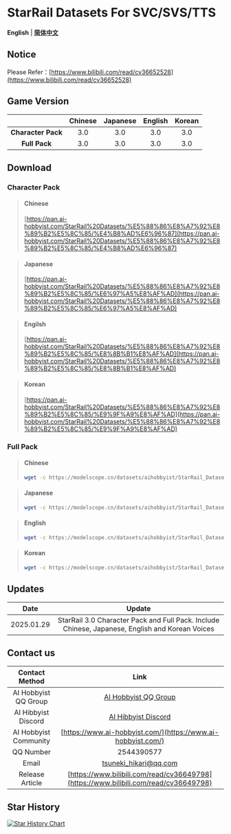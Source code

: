 
# StarRail Datasets For SVC/SVS/TTS
**English** | [**简体中文**](./README_CN.md)
## Notice

Please Refer：[https://www.bilibili.com/read/cv36652528](https://www.bilibili.com/read/cv36652528)

## Game Version

|                          | Chinese | Japanese | English | Korean |
| :----------------------: | :--: | :--: | :--: | :--: |
| **Character Pack** | 3.0  | 3.0  | 3.0  | 3.0  |
|  **Full Pack**  | 3.0  | 3.0  | 3.0  | 3.0  |

## Download
### Character Pack
>#### Chinese
>[https://pan.ai-hobbyist.com/StarRail%20Datasets/%E5%88%86%E8%A7%92%E8%89%B2%E5%8C%85/%E4%B8%AD%E6%96%87](https://pan.ai-hobbyist.com/StarRail%20Datasets/%E5%88%86%E8%A7%92%E8%89%B2%E5%8C%85/%E4%B8%AD%E6%96%87)

>#### Japanese
>[https://pan.ai-hobbyist.com/StarRail%20Datasets/%E5%88%86%E8%A7%92%E8%89%B2%E5%8C%85/%E6%97%A5%E8%AF%AD](https://pan.ai-hobbyist.com/StarRail%20Datasets/%E5%88%86%E8%A7%92%E8%89%B2%E5%8C%85/%E6%97%A5%E8%AF%AD)

>#### Engilsh
>[https://pan.ai-hobbyist.com/StarRail%20Datasets/%E5%88%86%E8%A7%92%E8%89%B2%E5%8C%85/%E8%8B%B1%E8%AF%AD](https://pan.ai-hobbyist.com/StarRail%20Datasets/%E5%88%86%E8%A7%92%E8%89%B2%E5%8C%85/%E8%8B%B1%E8%AF%AD)

>#### Korean
>[https://pan.ai-hobbyist.com/StarRail%20Datasets/%E5%88%86%E8%A7%92%E8%89%B2%E5%8C%85/%E9%9F%A9%E8%AF%AD](https://pan.ai-hobbyist.com/StarRail%20Datasets/%E5%88%86%E8%A7%92%E8%89%B2%E5%8C%85/%E9%9F%A9%E8%AF%AD)

### Full Pack
>#### Chinese
> ```bash 
>wget -c https://modelscope.cn/datasets/aihobbyist/StarRail_Dataset/resolve/master/StarRail3.0_CN.7z
>```

>#### Japanese
> ```bash 
>wget -c https://modelscope.cn/datasets/aihobbyist/StarRail_Dataset/resolve/master/StarRail3.0_JP.7z
>```

>#### English
> ```bash 
>wget -c https://modelscope.cn/datasets/aihobbyist/StarRail_Dataset/resolve/master/StarRail3.0_EN.7z
>```

>#### Korean
> ```bash 
>wget -c https://modelscope.cn/datasets/aihobbyist/StarRail_Dataset/resolve/master/StarRail3.0_KR.7z
>```

## Updates

|    Date    |                 Update                  |
| :--------: | :---------------------------------------: |
| 2025.01.29 |StarRail 3.0 Character Pack and Full Pack. Include Chinese, Japanese, English and Korean Voices|

## Contact us

|      Contact Method      |                            Link                            |
| :----------------: | :----------------------------------------------------------: |
| AI Hobbyist QQ Group | [AI Hobbyist QQ Group](https://qm.qq.com/q/Ii0OLQTF2U) |
| AI Hibbyist Discord | [AI Hibbyist Discord](https://discord.gg/eGzeMgYSPD) |
|   AI Hobbyist Community	   | [https://www.ai-hobbyist.com/](https://www.ai-hobbyist.com/) |
|         QQ Number         |                          2544390577                          |
|        Email        |                    tsuneki_hikari@qq.com                     |
|        Release Article       |                    [https://www.bilibili.com/read/cv36649798](https://www.bilibili.com/read/cv36649798)                     |

## Star History

[![Star History Chart](https://api.star-history.com/svg?repos=AI-Hobbyist/StarRail_Datasets&type=Date)](https://star-history.com/#AI-Hobbyist/StarRail_Datasets&Date)

